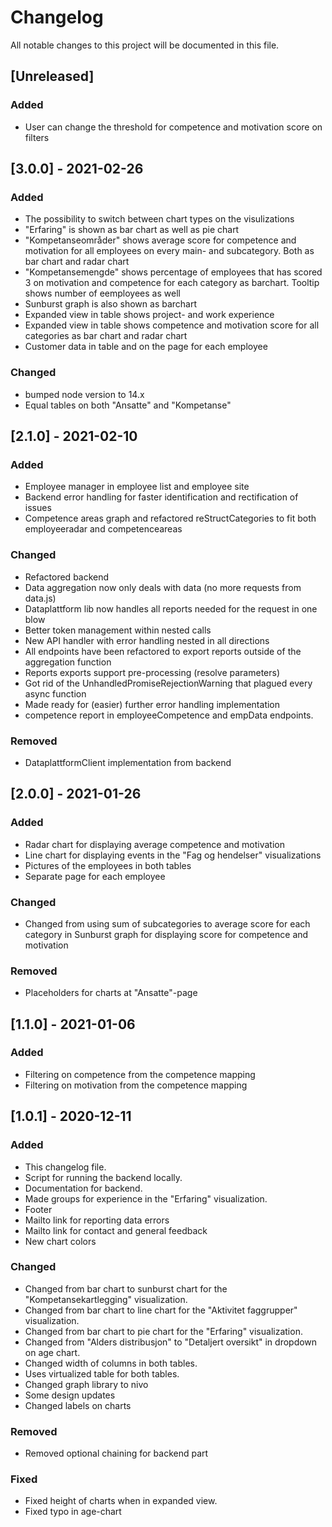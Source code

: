 # Changelog
All notable changes to this project will be documented in this file.

## [Unreleased]
### Added
- User can change the threshold for competence and motivation score on filters

## [3.0.0] - 2021-02-26
### Added
- The possibility to switch between chart types on the visulizations
- "Erfaring" is shown as bar chart as well as pie chart
- "Kompetanseområder" shows average score for competence and motivation for all employees on every main- and subcategory. Both as bar chart and radar chart
- "Kompetansemengde" shows percentage of employees that has scored 3 on motivation and competence for each category as barchart. Tooltip shows number of eemployees as well
- Sunburst graph is also shown as barchart
- Expanded view in table shows project- and work experience
- Expanded view in table shows competence and motivation score for all categories as bar chart and radar chart
- Customer data in table and on the page for each employee

### Changed
- bumped node version to 14.x
- Equal tables on both "Ansatte" and "Kompetanse"


## [2.1.0] - 2021-02-10
### Added
- Employee manager in employee list and employee site
- Backend error handling for faster identification and rectification of issues
- Competence areas graph and refactored reStructCategories to fit both employeeradar and competenceareas

### Changed
- Refactored backend
- Data aggregation now only deals with data (no more requests from data.js)
- Dataplattform lib now handles all reports needed for the request in one blow
- Better token management within nested calls
- New API handler with error handling nested in all directions
- All endpoints have been refactored to export reports outside of the aggregation function
- Reports exports support pre-processing (resolve parameters)
- Got rid of the UnhandledPromiseRejectionWarning that plagued every async function
- Made ready for (easier) further error handling implementation
- competence report in employeeCompetence and empData endpoints.

### Removed
- DataplattformClient implementation from backend

## [2.0.0] - 2021-01-26
### Added
- Radar chart for displaying average competence and motivation
- Line chart for displaying events in the "Fag og hendelser" visualizations
- Pictures of the employees in both tables
- Separate page for each employee

### Changed
- Changed from using sum of subcategories to average score for each category in Sunburst graph for displaying score for competence and motivation

### Removed
- Placeholders for charts at "Ansatte"-page

## [1.1.0] - 2021-01-06
### Added
- Filtering on competence from the competence mapping
- Filtering on motivation from the competence mapping

## [1.0.1] - 2020-12-11
### Added
- This changelog file.
- Script for running the backend locally.
- Documentation for backend.
- Made groups for experience in the "Erfaring" visualization.
- Footer
- Mailto link for reporting data errors
- Mailto link for contact and general feedback
- New chart colors

### Changed
- Changed from bar chart to sunburst chart for the "Kompetansekartlegging" visualization.
- Changed from bar chart to line chart for the "Aktivitet faggrupper" visualization. 
- Changed from bar chart to pie chart for the "Erfaring" visualization.
- Changed from "Alders distribusjon" to "Detaljert oversikt" in dropdown on age chart.
- Changed width of columns in both tables.
- Uses virtualized table for both tables.
- Changed graph library to nivo
- Some design updates
- Changed labels on charts

### Removed
- Removed optional chaining for backend part

### Fixed
- Fixed height of charts when in expanded view.
- Fixed typo in age-chart